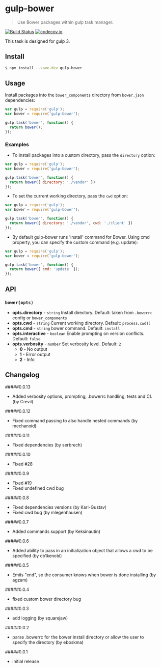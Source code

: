 # gulp-bower
> Use Bower packages within gulp task manager.

[![Build Status](https://travis-ci.org/zont/gulp-bower.svg?branch=master)](https://travis-ci.org/zont/gulp-bower) [![codecov.io](https://codecov.io/github/zont/gulp-bower/coverage.svg?branch=master)](https://codecov.io/github/zont/gulp-bower?branch=master)

This task is designed for gulp 3.

## Install

```sh
$ npm install --save-dev gulp-bower
```

## Usage

Install packages into the `bower_components` directory from `bower.json` dependencies:

```javascript
var gulp = require('gulp');
var bower = require('gulp-bower');

gulp.task('bower', function() {
  return bower();
});
```

### Examples

* To install packages into a custom directory, pass the `directory` option:

```javascript
var gulp = require('gulp');
var bower = require('gulp-bower');

gulp.task('bower', function() {
  return bower({ directory: './vendor' })
});
```

* To set the current working directory, pass the `cwd` option:

```javascript
var gulp = require('gulp');
var bower = require('gulp-bower');

gulp.task('bower', function() {
  return bower({ directory: './vendor', cwd: './client' })
});
```

* By default gulp-bower runs 'install' command for Bower. Using cmd property, you can specify the custom command (e.g. update):

```javascript
var gulp = require('gulp');
var bower = require('gulp-bower');

gulp.task('bower', function() {
  return bower({ cmd: 'update' });
});
```

## API

### `bower(opts)`
* **opts.directory** - `string` Install directory. Default: taken from `.bowerrc` config or `bower_components`
* **opts.cwd** - `string` Current working directory. Default: `process.cwd()`
* **opts.cmd** - `string` bower command. Default: `install`
* **opts.interactive** - `boolean` Enable prompting on version conflicts. Default: `false`
* **opts.verbosity** - `number` Set verbosity level. Default: `2`
  * **0** - No output
  * **1** - Error output
  * **2** - Info

## Changelog

#####0.0.13
- Added verbosity options, prompting, .bowerrc handling, tests and CI. (by Crevil)

#####0.0.12
- Fixed command passing to also handle nested commands (by mechanoid)

#####0.0.11
- Fixed dependencies (by serbrech)

#####0.0.10
- Fixed #28

#####0.0.9
- Fixed #19
- Fixed undefined cwd bug

#####0.0.8
- Fixed dependencies versions (by Karl-Gustav)
- Fixed cwd bug (by mlegenhausen)

#####0.0.7
- Added commands support (by Keksinautin)

#####0.0.6
- Added ability to pass in an initialization object that allows a cwd to be specified (by cb1kenobi)

#####0.0.5
- Emits "end", so the consumer knows when bower is done installing (by agzam)

#####0.0.4
- fixed custom bower directory bug

#####0.0.3
- add logging (by squarejaw)

#####0.0.2
- parse .bowerrc for the bower install directory or allow the user to specify the directory (by eboskma)

#####0.0.1
- initial release
